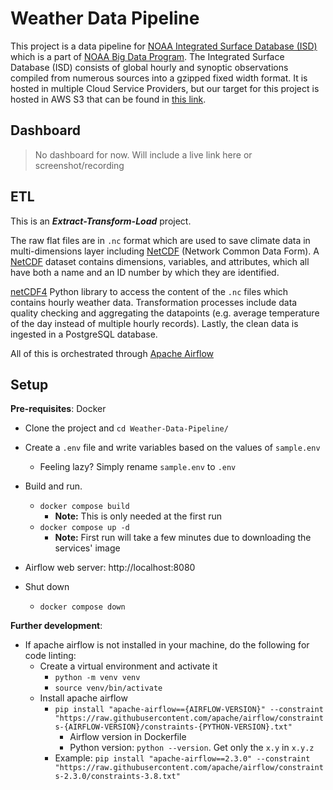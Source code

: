 # Weather Data Pipeline

This project is a data pipeline for [NOAA Integrated Surface Database (ISD)](https://www.ncei.noaa.gov/products/land-based-station/integrated-surface-database) which is a part of [NOAA Big Data Program](https://registry.opendata.aws/collab/noaa/). The Integrated Surface Database (ISD) consists of global hourly and synoptic observations compiled from numerous sources into a gzipped fixed width format. It is hosted in multiple Cloud Service Providers, but our target for this project is hosted in AWS S3 that can be found in [this link](https://registry.opendata.aws/noaa-isd/).

## Dashboard

> No dashboard for now. Will include a live link here or screenshot/recording 

## ETL

This is an ***Extract-Transform-Load*** project. 

The raw flat files are in `.nc` format which are used to save climate data in multi-dimensions layer including [NetCDF](http://www.agrimetsoft.com/help-netcdf) (Network Common Data Form). A [NetCDF](http://www.agrimetsoft.com/help-netcdf) dataset contains dimensions, variables, and attributes, which all have both a  name and an ID number by which they are identified. 

[netCDF4](https://unidata.github.io/netcdf4-python/) Python library to access the content of the `.nc` files which contains hourly weather data. Transformation processes include data quality checking and aggregating the datapoints (e.g. average temperature of the day instead of multiple hourly records). Lastly, the clean data is ingested in a PostgreSQL database.

All of this is orchestrated through [Apache Airflow](https://airflow.apache.org/)

## Setup

**Pre-requisites**: Docker

- Clone the project and `cd Weather-Data-Pipeline/`
- Create a `.env` file and write variables based on the values of `sample.env`
  - Feeling lazy? Simply rename `sample.env` to `.env`

- Build and run. 
  - `docker compose build`
    - **Note:** This is only needed at the first run
  - `docker compose up -d`
    - **Note:** First run will take a few minutes due to downloading the services' image
- Airflow web server: http://localhost:8080
- Shut down
  - `docker compose down`

**Further development**:

- If apache airflow is not installed in your machine, do the following for code linting:
  - Create a virtual environment and activate it
    - `python -m venv venv`
    - `source venv/bin/activate`
  - Install apache airflow
    - `pip install "apache-airflow=={AIRFLOW-VERSION}" --constraint "https://raw.githubusercontent.com/apache/airflow/constraints-{AIRFLOW-VERSION}/constraints-{PYTHON-VERSION}.txt"`
      - Airflow version in Dockerfile
      - Python version: `python --version`. Get only the `x.y` in `x.y.z`
    - Example: `pip install "apache-airflow==2.3.0" --constraint "https://raw.githubusercontent.com/apache/airflow/constraints-2.3.0/constraints-3.8.txt"`

​	